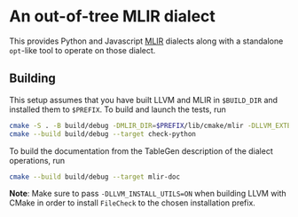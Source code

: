 # An out-of-tree MLIR dialect

This provides Python and Javascript [MLIR](https://mlir.llvm.org/) dialects along with a standalone `opt`-like tool to operate on those dialect.

## Building

This setup assumes that you have built LLVM and MLIR in `$BUILD_DIR` and installed them to `$PREFIX`. To build and launch the tests, run
```sh
cmake -S . -B build/debug -DMLIR_DIR=$PREFIX/lib/cmake/mlir -DLLVM_EXTERNAL_LIT=$BUILD_DIR/bin/llvm-lit
cmake --build build/debug --target check-python
```
To build the documentation from the TableGen description of the dialect operations, run
```sh
cmake --build build/debug --target mlir-doc
```
**Note**: Make sure to pass `-DLLVM_INSTALL_UTILS=ON` when building LLVM with CMake in order to install `FileCheck` to the chosen installation prefix.

